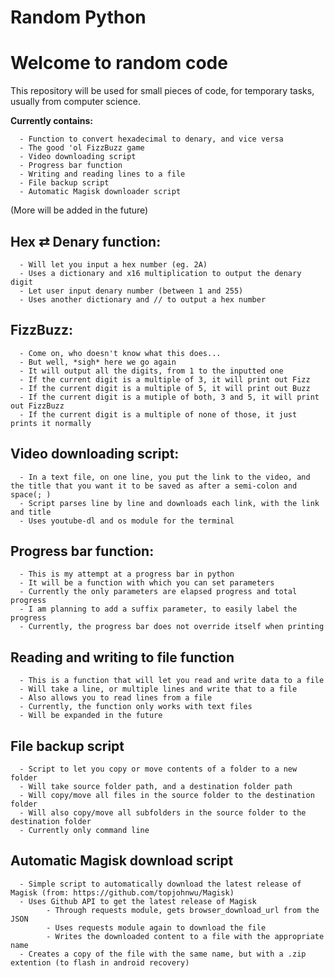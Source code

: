 # Random Python
<h1>Welcome to random code</h1>

This repository will be used for small pieces of code, for temporary tasks, usually from computer science.

<b>Currently contains:</b>

      - Function to convert hexadecimal to denary, and vice versa
      - The good 'ol FizzBuzz game
      - Video downloading script
      - Progress bar function
      - Writing and reading lines to a file
      - File backup script
      - Automatic Magisk downloader script

(More will be added in the future)

<h2>Hex ⇄ Denary function:</h2>

      - Will let you input a hex number (eg. 2A)
      - Uses a dictionary and x16 multiplication to output the denary digit
      - Let user input denary number (between 1 and 255)
      - Uses another dictionary and // to output a hex number

<h2>FizzBuzz:</h2>

      - Come on, who doesn't know what this does...
      - But well, *sigh* here we go again
      - It will output all the digits, from 1 to the inputted one
      - If the current digit is a multiple of 3, it will print out Fizz
      - If the current digit is a multiple of 5, it will print out Buzz
      - If the current digit is a mutiple of both, 3 and 5, it will print out FizzBuzz
      - If the current digit is a multiple of none of those, it just prints it normally

<h2>Video downloading script:</h2>

      - In a text file, on one line, you put the link to the video, and the title that you want it to be saved as after a semi-colon and space(; )
      - Script parses line by line and downloads each link, with the link and title
      - Uses youtube-dl and os module for the terminal

<h2>Progress bar function:</h2>

      - This is my attempt at a progress bar in python
      - It will be a function with which you can set parameters
      - Currently the only parameters are elapsed progress and total progress
      - I am planning to add a suffix parameter, to easily label the progress
      - Currently, the progress bar does not override itself when printing

<h2>Reading and writing to file function</h2>

      - This is a function that will let you read and write data to a file
      - Will take a line, or multiple lines and write that to a file
      - Also allows you to read lines from a file
      - Currently, the function only works with text files
      - Will be expanded in the future

<h2>File backup script</h2>

      - Script to let you copy or move contents of a folder to a new folder
      - Will take source folder path, and a destination folder path
      - Will copy/move all files in the source folder to the destination folder
      - Will also copy/move all subfolders in the source folder to the destination folder
      - Currently only command line

<h2>Automatic Magisk download script</h2>

      - Simple script to automatically download the latest release of Magisk (from: https://github.com/topjohnwu/Magisk)
      - Uses Github API to get the latest release of Magisk
            - Through requests module, gets browser_download_url from the JSON
            - Uses requests module again to download the file
            - Writes the downloaded content to a file with the appropriate name
      - Creates a copy of the file with the same name, but with a .zip extention (to flash in android recovery)